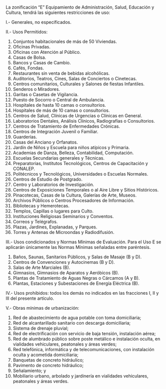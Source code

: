 
La zonificación “E” Equipamiento de Administración, Salud, Educación y Cultura, tendrá las siguientes restricciones de uso:

I.- Generales, no especificados.

II.- Usos Permitidos:

1. Conjuntos habitacionales de más de 50 Viviendas.
2. Oficinas Privadas.
3. Oficinas con Atención al Público.
4. Casas de Bolsa.
5. Bancos y Casas de Cambio.
6. Cafés, Fondas.
7. Restaurantes sin venta de bebidas alcohólicas.
8. Auditorios, Teatros, Cines, Salas de Conciertos o Cinetecas.
9. Centros comunitarios, Culturales y Salones de fiestas Infantiles.
10. Senderos o Miradores.
11. Garitas o Casetas de Vigilancia.
12. Puesto de Socorro o Central de Ambulancia.
13. Hospitales de hasta 10 camas o consultorios.
14. Hospitales de más de 10 camas o consultorios.
15. Centros de Salud, Clínicas de Urgencias o Clínicas en General.
16. Laboratorios Dentales, Análisis Clínicos, Radiografías o Consultorios.
17. Centros de Tratamiento de Enfermedades Crónicas.
18. Centros de Integración Juvenil o Familiar.
19. Guarderías.
20. Casas del Anciano y Orfanatos.
21. Jardín de Niños y Escuela para niños atípicos y Primaria.
22. Academias de Danza, Belleza, Contabilidad, Computación.
23. Escuelas Secundarias generales y Técnicas.
24. Preparatorias, Institutos Tecnológicos, Centros de Capacitación y CONALEP.
25. Politécnicos y Tecnológicos, Universidades o Escuelas Normales.
26. Centros de Estudio de Postgrado.
27. Centro y Laboratorios de Investigación.
28. Centros de Exposiciones Temporales o al Aire Libre y Sitios Históricos.
29. Pinacotecas, Casas de la Cultura, Galerías de Arte, Museos.
30. Archivos Públicos o Centros Procesadores de Información.
31. Bibliotecas y Hemerotecas.
32. Templos, Capillas o lugares para Culto.
33. Instituciones Religiosas Seminarios y Conventos.
34. Correos y Telégrafos.
35. Plazas, Jardines, Explanadas, y Parques.
36. Torres y Antenas de Microondas y Radiodifusión.

III.- Usos condicionados y Normas Mínimas de Evaluación. Para el Uso E se aplicarán únicamente las Normas Mínimas señaladas entre paréntesis.

1. Baños, Saunas, Sanitarios Públicos, y Salas de Masaje (B y D).
2. Centros de Convenciones y Autocinemas (B y D).
3. Salas de Arte Marciales (B).
4. Gimnasios, Gimnasios de Aparatos y Aeróbicos (B).
5. Plantas de Tratamiento de Aguas Negras o Cárcamos (A y B).
6. Plantas, Estaciones y Subestaciones de Energía Eléctrica (B).

IV.- Usos prohibidos: todos los demás no indicados en las fracciones I, II y III del presente artículo.

V.- Obras mínimas de urbanización:

1. Red de abastecimiento de agua potable con toma domiciliaria;
2. Red de alcantarillado sanitario con descarga domiciliaria;
3. Sistema de drenaje pluvial;
4. Red de electrificación con servicio de baja tensión, instalación aérea;
5. Red de alumbrado público sobre poste metálico e instalación oculta, en vialidades vehiculares, peatonales y áreas verdes;
6. Red telefónica, informática y de telecomunicaciones, con instalación oculta y acometida domiciliaria;
7. Banquetas de concreto hidráulico;
8. Pavimento de concreto hidráulico;
9. Señalamiento; y
10. Mobiliario urbano, arbolado y jardinería en vialidades vehiculares, peatonales y áreas verdes.
